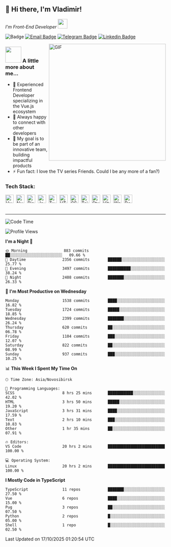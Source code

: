 ## 🦄 Hi there, I'm Vladimir!

<p><em>I'm Front-End Developer <img src="https://i.giphy.com/WUlplcMpOCEmTGBtBW.webp" width="30"></em>
</p>

![Badge](https://hitscounter.dev/api/hit?url=https%3A%2F%2Fgithub.com%2Fvofronte&label=гости&icon=github&color=%23E7E7E7)
[![Email Badge](https://cdn.jsdelivr.net/gh/vofronte/icons@latest/mail_badge.svg)](mailto:Hi@BetterCallSergeev.pro)
[![Telegram Badge](https://cdn.jsdelivr.net/gh/vofronte/icons@latest/tg_badge.svg)](https://t.me/vofronte) [![Linkedin
Badge](https://cdn.jsdelivr.net/gh/vofronte/icons@latest/linkedin_badge.svg)](https://www.linkedin.com/in/vofronte/)


<img align="right" alt="GIF" width="367" src="https://i.giphy.com/L8K62iTDkzGX6.webp" />

### <img src="https://i.giphy.com/VgCDAzcKvsR6OM0uWg.webp" width="50"> A little more about me...

- 🔭 Experienced Frontend Developer specializing in the Vue.js ecosystem
- 👯 Always happy to connect with other developers
- 🥅 My goal is to be part of an innovative team, building impactful products
- ⚡ Fun fact: I love the TV series Friends. Could I be any more of a fan?)

### Tech Stack:

<div class="tools-container">
	<img title="Vue.js" alt="Vue.js" width="26px" src="https://cdn.jsdelivr.net/gh/vofronte/icons@latest/vue.svg" style="vertical-align: middle; margin-right: 4px; margin-bottom: 4px;"/>
	<img title="Nuxt.js" alt="Nuxt.js" width="26px" src="https://cdn.jsdelivr.net/gh/vofronte/icons@latest/nuxt.png" style="vertical-align: middle; margin-right: 4px; margin-bottom: 4px;"/>
	<img title="Pinia" alt="Pinia" width="26px" src="https://cdn.jsdelivr.net/gh/vofronte/icons@latest/pinia.svg" style="vertical-align: middle; margin-right: 4px; margin-bottom: 4px;"/>
	<img title="JavaScript" alt="JavaScript" width="26px" src="https://cdn.jsdelivr.net/gh/vofronte/icons@latest/js.svg" style="vertical-align: middle; margin-right: 4px; margin-bottom: 4px;"/>
	<img title="TypeScript" alt="TypeScript" width="26px" src="https://cdn.jsdelivr.net/gh/vofronte/icons@latest/ts.svg" style="vertical-align: middle; margin-right: 4px; margin-bottom: 4px;"/>
	<img title="HTML" alt="HTML" width="26px" src="https://cdn.jsdelivr.net/gh/vofronte/icons@latest/html.svg" style="vertical-align: middle; margin-right: 4px; margin-bottom: 4px;"/>
	<img title="CSS" alt="CSS" width="26px" src="https://cdn.jsdelivr.net/gh/vofronte/icons@latest/css.svg" style="vertical-align: middle; margin-right: 4px; margin-bottom: 4px;"/>
	<img title="Tailwind" alt="Tailwind" width="26px" src="https://cdn.jsdelivr.net/gh/vofronte/icons@latest/tailwind.svg" style="vertical-align: middle; margin-right: 4px; margin-bottom: 4px;"/>
	<img title="Stylus" alt="Stylus" width="26px" src="https://cdn.jsdelivr.net/gh/vofronte/icons@latest/stylus.svg" style="vertical-align: middle; margin-right: 4px; margin-bottom: 4px;"/>
	<img title="Vite" alt="Vite" width="26px" src="https://cdn.jsdelivr.net/gh/vofronte/icons@latest/vite.svg" style="vertical-align: middle; margin-right: 4px; margin-bottom: 4px;"/>
	<img title="Webpack" alt="Webpack" width="26px" src="https://cdn.jsdelivr.net/gh/vofronte/icons@latest/webpack.svg" style="vertical-align: middle; margin-right: 4px; margin-bottom: 4px;"/>
	<img title="Docker" alt="Docker" width="26px" src="https://cdn.jsdelivr.net/gh/vofronte/icons@latest/docker.svg" style="vertical-align: middle; margin-right: 4px; margin-bottom: 4px;"/>
</div>
<br />

---
<!--START_SECTION:waka-->
![Code Time](http://img.shields.io/badge/Code%20Time-7%2C580%20hrs%2029%20mins-blue)

![Profile Views](http://img.shields.io/badge/Profile%20Views-1-blue)

**I'm a Night 🦉** 

```text
🌞 Morning                883 commits         ██░░░░░░░░░░░░░░░░░░░░░░░   09.66 % 
🌆 Daytime                2356 commits        ██████░░░░░░░░░░░░░░░░░░░   25.77 % 
🌃 Evening                3497 commits        ██████████░░░░░░░░░░░░░░░   38.24 % 
🌙 Night                  2408 commits        ███████░░░░░░░░░░░░░░░░░░   26.33 % 
```
📅 **I'm Most Productive on Wednesday** 

```text
Monday                   1538 commits        ████░░░░░░░░░░░░░░░░░░░░░   16.82 % 
Tuesday                  1724 commits        █████░░░░░░░░░░░░░░░░░░░░   18.85 % 
Wednesday                2399 commits        ███████░░░░░░░░░░░░░░░░░░   26.24 % 
Thursday                 620 commits         ██░░░░░░░░░░░░░░░░░░░░░░░   06.78 % 
Friday                   1104 commits        ███░░░░░░░░░░░░░░░░░░░░░░   12.07 % 
Saturday                 822 commits         ██░░░░░░░░░░░░░░░░░░░░░░░   08.99 % 
Sunday                   937 commits         ███░░░░░░░░░░░░░░░░░░░░░░   10.25 % 
```


📊 **This Week I Spent My Time On** 

```text
🕑︎ Time Zone: Asia/Novosibirsk

💬 Programming Languages: 
SCSS                     8 hrs 25 mins       ███████████░░░░░░░░░░░░░░   42.02 % 
HTML                     3 hrs 50 mins       █████░░░░░░░░░░░░░░░░░░░░   19.20 % 
JavaScript               3 hrs 31 mins       ████░░░░░░░░░░░░░░░░░░░░░   17.59 % 
Text                     2 hrs 10 mins       ███░░░░░░░░░░░░░░░░░░░░░░   10.83 % 
Other                    1 hr 35 mins        ██░░░░░░░░░░░░░░░░░░░░░░░   07.91 % 

🔥 Editors: 
VS Code                  20 hrs 2 mins       █████████████████████████   100.00 % 

💻 Operating System: 
Linux                    20 hrs 2 mins       █████████████████████████   100.00 % 
```

**I Mostly Code in TypeScript** 

```text
TypeScript               11 repos            ███████░░░░░░░░░░░░░░░░░░   27.50 % 
Vue                      6 repos             ████░░░░░░░░░░░░░░░░░░░░░   15.00 % 
Pug                      3 repos             ██░░░░░░░░░░░░░░░░░░░░░░░   07.50 % 
Python                   2 repos             █░░░░░░░░░░░░░░░░░░░░░░░░   05.00 % 
Shell                    1 repo              █░░░░░░░░░░░░░░░░░░░░░░░░   02.50 % 
```




 Last Updated on 17/10/2025 01:20:54 UTC
<!--END_SECTION:waka-->
